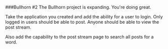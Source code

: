 ###Bullhorn #2
The Bullhorn project is expanding. You're doing great. 

Take the application you created and add the ability for a user to login. Only logged in users should be able to post. Anyone should be able to view the post stream.

Also add the capability to the post stream page to search all posts for a word.
